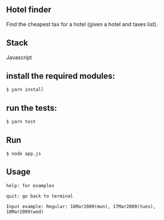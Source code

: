 ## Hotel finder

Find the cheapest tax for a hotel (given a hotel and taxes list).

## Stack

Javascript

## install the required modules:

```
$ yarn install
```

## run the tests:

```
$ yarn test
```

## Run

```
$ node app.js
```

## Usage

```
help: for examples
```

```
quit: go back to terminal
```

```
Input example: Regular: 16Mar2009(mon), 17Mar2009(tues), 18Mar2009(wed)
```
